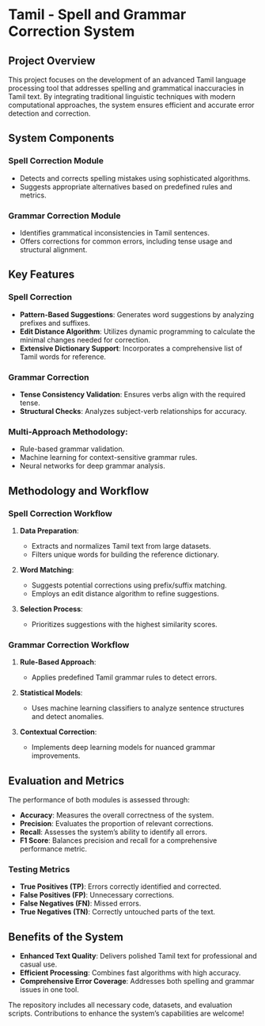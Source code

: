 # Tamil - Spell and Grammar Correction System

## Project Overview

This project focuses on the development of an advanced Tamil language processing tool that addresses spelling and grammatical inaccuracies in Tamil text. By integrating traditional linguistic techniques with modern computational approaches, the system ensures efficient and accurate error detection and correction.

## System Components

### Spell Correction Module

- Detects and corrects spelling mistakes using sophisticated algorithms.
- Suggests appropriate alternatives based on predefined rules and metrics.

### Grammar Correction Module

- Identifies grammatical inconsistencies in Tamil sentences.
- Offers corrections for common errors, including tense usage and structural alignment.

## Key Features

### Spell Correction

- **Pattern-Based Suggestions**: Generates word suggestions by analyzing prefixes and suffixes.
- **Edit Distance Algorithm**: Utilizes dynamic programming to calculate the minimal changes needed for correction.
- **Extensive Dictionary Support**: Incorporates a comprehensive list of Tamil words for reference.

### Grammar Correction

- **Tense Consistency Validation**: Ensures verbs align with the required tense.
- **Structural Checks**: Analyzes subject-verb relationships for accuracy.

### Multi-Approach Methodology:

- Rule-based grammar validation.
- Machine learning for context-sensitive grammar rules.
- Neural networks for deep grammar analysis.

## Methodology and Workflow

### Spell Correction Workflow

1. **Data Preparation**:
   - Extracts and normalizes Tamil text from large datasets.
   - Filters unique words for building the reference dictionary.

2. **Word Matching**:
   - Suggests potential corrections using prefix/suffix matching.
   - Employs an edit distance algorithm to refine suggestions.

3. **Selection Process**:
   - Prioritizes suggestions with the highest similarity scores.

### Grammar Correction Workflow

1. **Rule-Based Approach**:
   - Applies predefined Tamil grammar rules to detect errors.

2. **Statistical Models**:
   - Uses machine learning classifiers to analyze sentence structures and detect anomalies.

3. **Contextual Correction**:
   - Implements deep learning models for nuanced grammar improvements.

## Evaluation and Metrics

The performance of both modules is assessed through:

- **Accuracy**: Measures the overall correctness of the system.
- **Precision**: Evaluates the proportion of relevant corrections.
- **Recall**: Assesses the system’s ability to identify all errors.
- **F1 Score**: Balances precision and recall for a comprehensive performance metric.

### Testing Metrics

- **True Positives (TP)**: Errors correctly identified and corrected.
- **False Positives (FP)**: Unnecessary corrections.
- **False Negatives (FN)**: Missed errors.
- **True Negatives (TN)**: Correctly untouched parts of the text.

## Benefits of the System

- **Enhanced Text Quality**: Delivers polished Tamil text for professional and casual use.
- **Efficient Processing**: Combines fast algorithms with high accuracy.
- **Comprehensive Error Coverage**: Addresses both spelling and grammar issues in one tool.

The repository includes all necessary code, datasets, and evaluation scripts. Contributions to enhance the system’s capabilities are welcome!
